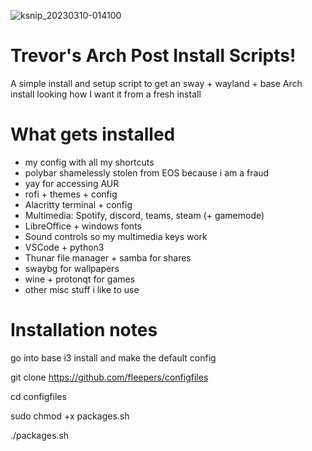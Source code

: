 ![ksnip_20230310-014100](https://user-images.githubusercontent.com/57987329/224201804-a1656cd6-fbe5-4122-a6fc-bc587d7e0f35.png)
# Trevor's Arch Post Install Scripts!
A simple install and setup script to get an sway + wayland + base Arch install looking how I want it from a fresh install
# What gets installed
- my config with all my shortcuts
- polybar shamelessly stolen from EOS because i am a fraud
- yay for accessing AUR
- rofi + themes + config
- Alacritty terminal + config
- Multimedia: Spotify, discord, teams, steam (+ gamemode)
- LibreOffice + windows fonts
- Sound controls so my multimedia keys work
- VSCode + python3
- Thunar file manager + samba for shares
- swaybg for wallpapers
- wine + protonqt for games
- other misc stuff i like to use
# Installation notes
go into base i3 install and make the default config

git clone https://github.com/fleepers/configfiles

cd configfiles

sudo chmod +x packages.sh

./packages.sh
